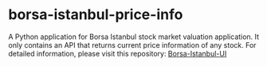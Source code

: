 # borsa-istanbul-price-info
A Python application for Borsa Istanbul stock market valuation application. It only contains an API that returns current price information of any stock. For detailed information, please visit this repository: [Borsa-Istanbul-UI](https://github.com/furkankirmizioglu/borsa-istanbul-ui)

